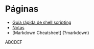 # Páginas

  - [Guía rápida de shell scripting](?shellscripting)
  - [Notas](?notas)
  - [Markdown Cheatsheet] (?markdown)

ABCDEF
